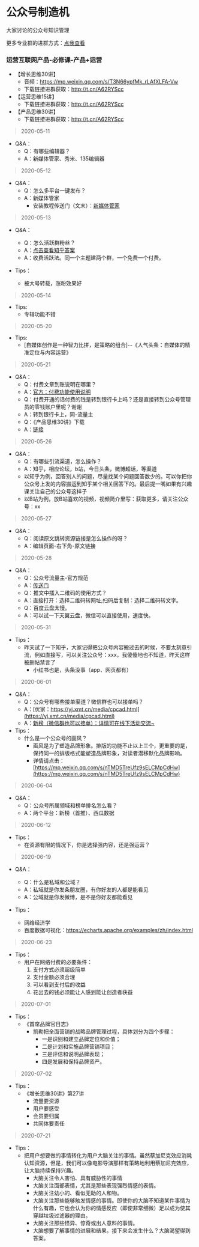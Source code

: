 公众号制造机
==

大家讨论的公众号知识管理

更多专业群的进群方式：[点我查看](http://t.cn/A6L6ODbV)

### 运营互联网产品-必修课-产品+运营
- 【增长思维30讲】
    - 音频：https://mp.weixin.qq.com/s/T3N66ypfMk_rLAfXLFA-Vw
    - 下载链接进群获取：http://t.cn/A62RYScc
- 【运营思维15讲】
    - 下载链接进群获取：http://t.cn/A62RYScc
- 【产品思维30讲】
    - 下载链接进群获取：http://t.cn/A62RYScc

> 2020-05-11
- Q&A：
    - Q：有哪些编辑器？
    - A：新媒体管家、秀米、135编辑器
> 2020-05-12
- Q&A：
    - Q：怎么多平台一键发布？
    - A：新媒体管家
        - 安装教程传送门（文末）：[新媒体管家](https://mp.weixin.qq.com/s/_GKdxJZXhQmdFGX3K1US6g)

> 2020-05-13
- Q&A：
    - Q：怎么活跃群粉丝？
    - A：[点击查看知乎答案](https://www.zhihu.com/question/42991890)
    - A：收费活跃法。同一个主题建两个群，一个免费一个付费。

- Tips：
    - 被大号转载，涨粉效果好

> 2020-05-14

- Tips:
    - 专辑功能不错
    
> 2020-05-20

- Tips:
    - [自媒体创作是一种智力比拼，是策略的组合]--《人气头条：自媒体的精准定位与内容运营》

> 2020-05-21
- Q&A：
    - Q：付费文章到账说明在哪里？
    - A：[官方：付费功能使用说明](http://t.cn/A622GoJT)
    - Q：付费开通的话付费的钱是转到银行卡上吗？还是直接转到公众号管理员的零钱账户里呢？谢谢
    - A：转到银行卡上，同-流量主
    - Q：《产品思维30讲》下载
    - A：[链接](https://mp.weixin.qq.com/s/MTpAXMKo8Jmku4JMXwEi1g)

> 2020-05-26
- Q&A：
    - Q：有哪些引流渠道，怎么操作？
    - A：知乎，相应论坛，b站，今日头条，微博超话，等渠道
    - 以知乎为例，回答别人的问题，尽量找某个问题回答数少的。可以你把你公众号上发的内容搬运到知乎某个相关回答下的。最后提一嘴如果有兴趣课关注自己的公众号这样子
    - 以B站为例，放B站喜欢的视频，视频简介里写：获取更多，请关注公众号：xx
    
> 2020-05-27
- Q&A：
    - Q：阅读原文跳转资源链接是怎么操作的呀？
    - A：编辑页面-右下角-原文链接

> 2020-05-28
- Q&A：
    - Q：公众号流量主-官方规范
    - A：[传送门](https://ad.weixin.qq.com/guide/1194)
    - Q：推文中插入二维码的使用方式？
    - A：直接打开：选择二维码转网址;扫码后复制：选择二维码转文字。
    - Q：百度云盘太慢。
    - A：可以试一下天翼云盘，微信可以直接使用，速度快。
    
> 2020-05-31
- Tips：
    - 昨天试了一下知乎，大家记得把公众号内容搬过去的时候，不要太刻意引流，例如直接写，可以关注公众号：xxx，我傻傻地也不知道，昨天这样被删帖禁言了
        - 小红书也是，头条没事（app、网页都有）
        
        
> 2020-06-01
- Q&A：
    - Q：公众号有哪些接单渠道？微信群也可以接单吗？
    - A：[优家：https://yj.xmt.cn/media/cpcad.html](https://yj.xmt.cn/media/cpcad.html)
    - A：[新榜（微信群也可以接单）：详情可在线下活动交流~](http://t.cn/A6L6ODbV)
- Tips：
    - 什么是一个公众号的画风？
        - 画风是为了塑造品牌形象。排版的功能不止以上三个，更重要的是，保持同一的排版格式能塑造品牌形象，对读者潜移默化品牌影响。
        - 详情请点击：[https://mp.weixin.qq.com/s/nTMD5TreUfz9sELCMpCdHw](https://mp.weixin.qq.com/s/nTMD5TreUfz9sELCMpCdHw)

> 2020-06-04
- Q&A：
    - Q：公众号所属领域和榜单排名怎么看？
    - A：两个平台：新榜（首推）、西瓜数据

> 2020-06-12
- Tips：
    - 在资源有限的情况下，你是选择强内容，还是强运营？
    
> 2020-06-19
- Q&A：
    - Q：什么是私域和公域？
    - A：私域就是你发条朋友圈，有你好友的人都是能看见
    - A：公域就是你发微博，是不是你好友都能看见

- Tips：
    - 网络经济学
    - 百度数据可视化：https://echarts.apache.org/examples/zh/index.html
    
> 2020-06-23
- Tips：
    - 用户在网络付费的必要条件：
        1. 支付方式必须超级简单
        2. 支付金额必须合理
        3. 可以看到支付后的收益
        4. 花出去的钱必须能让人感到能让创造者获益
> 2020-07-01
- Tips：
    - 《首席品牌官日志》
        - 凯勒把全面营销的战略品牌管理过程，具体划分为四个步骤：
            - 一是识别和建立品牌定位和价值；
            - 二是计划和实施品牌营销项目；
            - 三是评估和说明品牌表现；
            - 四是发展和保持品牌资产。
> 2020-07-02
- Tips：
    - 《增长思维30讲》第27讲
        - 流量要资源
        - 用户要感受
        - 会员要归属
        - 共同体要责任
> 2020-07-21
- Tips：
    - 把用户想要做的事情转化为用户大脑关注的事情。虽然蔡加尼克效应消耗认知资源，但是，我们可以像电影导演那样有策略地利用蔡加尼克效应，让大脑持续保持兴趣。
        - 大脑关注令人害怕、具有威胁性的事情
        - 大脑关注面部表情，尤其是那些表现强烈情感的表情。
        - 大脑关注幼小的、看似无助的人和物。
        - 大脑关注那些能够触发情感的事情。即使你的大脑不知道某件事情为什么有趣，它也会认为你的情感反应（即使非常细微）足以成为使其穿越垃圾过滤器的理由。
        - 大脑关注那些怪异、惊奇或出人意料的事情。
        - 大脑想要了解事情的进展和结果。接下来会发生什么？大脑渴望得到答案。